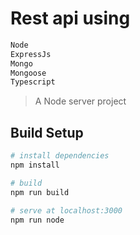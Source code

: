 # Rest api using
``` bash
Node
ExpressJs
Mongo
Mongoose
Typescript
```

> A Node server project

## Build Setup

``` bash
# install dependencies
npm install

# build
npm run build

# serve at localhost:3000
npm run node

```

